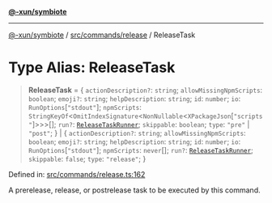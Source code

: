 [**@-xun/symbiote**](../../../../README.md)

***

[@-xun/symbiote](../../../../README.md) / [src/commands/release](../README.md) / ReleaseTask

# Type Alias: ReleaseTask

> **ReleaseTask** = \{ `actionDescription?`: `string`; `allowMissingNpmScripts`: `boolean`; `emoji?`: `string`; `helpDescription`: `string`; `id`: `number`; `io`: `RunOptions`\[`"stdout"`\]; `npmScripts`: `StringKeyOf`\<`OmitIndexSignature`\<`NonNullable`\<`XPackageJson`\[`"scripts"`\]\>\>\>[]; `run?`: [`ReleaseTaskRunner`](ReleaseTaskRunner.md); `skippable`: `boolean`; `type`: `"pre"` \| `"post"`; \} \| \{ `actionDescription?`: `string`; `allowMissingNpmScripts`: `boolean`; `emoji?`: `string`; `helpDescription`: `string`; `id`: `number`; `io`: `RunOptions`\[`"stdout"`\]; `npmScripts`: `never`[]; `run?`: [`ReleaseTaskRunner`](ReleaseTaskRunner.md); `skippable`: `false`; `type`: `"release"`; \}

Defined in: [src/commands/release.ts:162](https://github.com/Xunnamius/symbiote/blob/167e0f9b786b0a4f8ab8478cb4284deee6916ad7/src/commands/release.ts#L162)

A prerelease, release, or postrelease task to be executed by this command.
